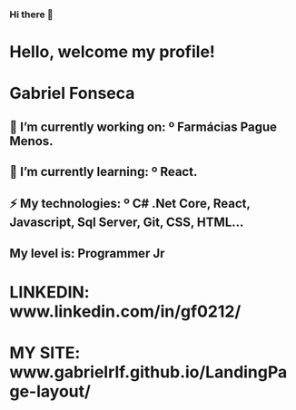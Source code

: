 ### Hi there 👋
<h1> Hello, welcome my profile! </h1>

</p> <h1> Gabriel Fonseca </h1>

<h2>🔭 I’m currently working on: 
º Farmácias Pague Menos. </h2>
<h2>🌱 I’m currently learning:
º React. </h2>
<h2> ⚡ My technologies:
º C# .Net Core, React, Javascript, Sql Server, Git, CSS, HTML... </h2>
<h2> My level is: Programmer Jr </h2> </p> </p>
  
  
<h1> LINKEDIN: www.linkedin.com/in/gf0212/ </h1>
<h1> MY SITE: www.gabrielrlf.github.io/LandingPage-layout/ </h1>
<!--
**Gabrielrlf/Gabrielrlf** is a ✨ _special_ ✨ repository because its `README.md` (this file) appears on your GitHub profile.
  -->
